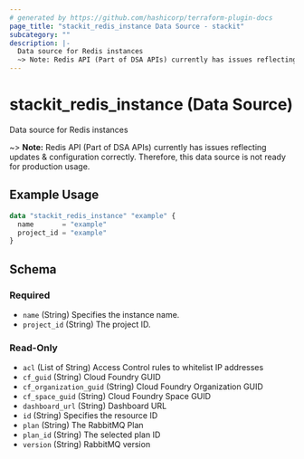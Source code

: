 ```yaml
---
# generated by https://github.com/hashicorp/terraform-plugin-docs
page_title: "stackit_redis_instance Data Source - stackit"
subcategory: ""
description: |-
  Data source for Redis instances
  ~> Note: Redis API (Part of DSA APIs) currently has issues reflecting updates & configuration correctly. Therefore, this data source is not ready for production usage.
---
```


# stackit_redis_instance (Data Source)

Data source for Redis instances

~> **Note:** Redis API (Part of DSA APIs) currently has issues reflecting updates & configuration correctly. Therefore, this data source is not ready for production usage.

## Example Usage

```terraform
data "stackit_redis_instance" "example" {
  name       = "example"
  project_id = "example"
}
```

<!-- schema generated by tfplugindocs -->
## Schema

### Required

- `name` (String) Specifies the instance name.
- `project_id` (String) The project ID.

### Read-Only

- `acl` (List of String) Access Control rules to whitelist IP addresses
- `cf_guid` (String) Cloud Foundry GUID
- `cf_organization_guid` (String) Cloud Foundry Organization GUID
- `cf_space_guid` (String) Cloud Foundry Space GUID
- `dashboard_url` (String) Dashboard URL
- `id` (String) Specifies the resource ID
- `plan` (String) The RabbitMQ Plan
- `plan_id` (String) The selected plan ID
- `version` (String) RabbitMQ version


